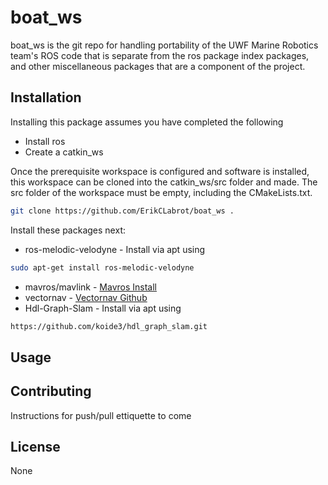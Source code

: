 # boat_ws

boat_ws is the git repo for handling portability of the UWF Marine Robotics team's ROS code that is separate from the ros package index packages, and other miscellaneous packages that are a component of the project.

## Installation
Installing this package assumes you have completed the following
* Install ros
* Create a catkin_ws

Once the prerequisite workspace is configured and software is installed, this workspace can be cloned into the catkin_ws/src folder and made. The src folder of the workspace must be empty, including the CMakeLists.txt.
```bash
git clone https://github.com/ErikCLabrot/boat_ws .
```
Install these packages next:
* ros-melodic-velodyne - Install via apt using 
```bash
sudo apt-get install ros-melodic-velodyne
```
* mavros/mavlink - [Mavros Install](https://docs.px4.io/master/en/ros/mavros_installation.html)
* vectornav - [Vectornav Github](https://github.com/dawonn/vectornav)
* Hdl-Graph-Slam - Install via apt using 
```bash
https://github.com/koide3/hdl_graph_slam.git
```




## Usage


## Contributing
Instructions for push/pull ettiquette to come

## License
None
